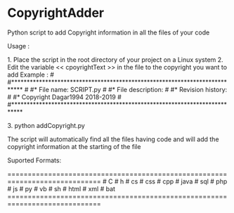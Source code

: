 # CopyrightAdder

<p>Python script to add Copyright information in all the files of your code</p>

<p>Usage : </p>

<p>1. Place the script in the root directory of your project on a Linux system 2. Edit the variable << cpoyrightText >> in the file to the copyright you want to add  Example :  # #*************************************************************************** # #* File name: SCRIPT.py  # #* File description: # #* Revision history:  # #* Copyright Dagar1994 2018-2019  # #***************************************************************************</p>

<p>3. python addCopyright.py</p>

<p>The script will automatically find all the files having code and will add the copyright information at the starting of the file</p>

<p>Suported Formats:</p>

<p>============================================================================= # C # h # cs # css # cpp # java # sql # php # js # py # vb # sh # html # xml # bat ============================================================================= </p>

